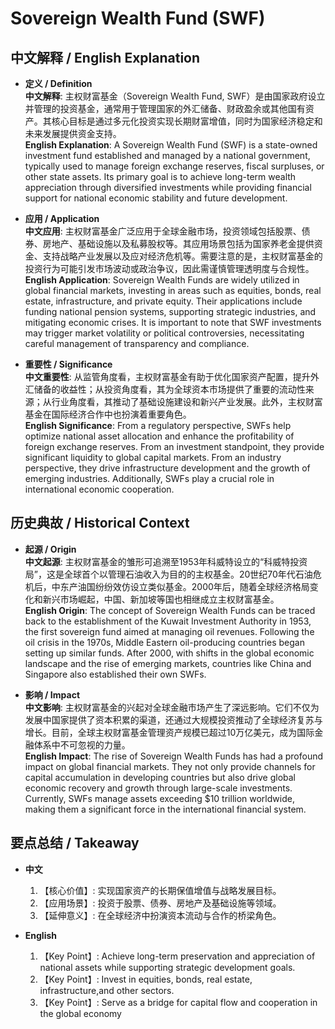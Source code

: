 # Sovereign Wealth Fund (SWF)

## 中文解释 / English Explanation

* **定义 / Definition**  
  **中文解释**: 主权财富基金（Sovereign Wealth Fund, SWF）是由国家政府设立并管理的投资基金，通常用于管理国家的外汇储备、财政盈余或其他国有资产。其核心目标是通过多元化投资实现长期财富增值，同时为国家经济稳定和未来发展提供资金支持。  
  **English Explanation**: A Sovereign Wealth Fund (SWF) is a state-owned investment fund established and managed by a national government, typically used to manage foreign exchange reserves, fiscal surpluses, or other state assets. Its primary goal is to achieve long-term wealth appreciation through diversified investments while providing financial support for national economic stability and future development.

* **应用 / Application**  
  **中文应用**: 主权财富基金广泛应用于全球金融市场，投资领域包括股票、债券、房地产、基础设施以及私募股权等。其应用场景包括为国家养老金提供资金、支持战略产业发展以及应对经济危机等。需要注意的是，主权财富基金的投资行为可能引发市场波动或政治争议，因此需谨慎管理透明度与合规性。  
  **English Application**: Sovereign Wealth Funds are widely utilized in global financial markets, investing in areas such as equities, bonds, real estate, infrastructure, and private equity. Their applications include funding national pension systems, supporting strategic industries, and mitigating economic crises. It is important to note that SWF investments may trigger market volatility or political controversies, necessitating careful management of transparency and compliance.

* **重要性 / Significance**  
  **中文重要性**: 从监管角度看，主权财富基金有助于优化国家资产配置，提升外汇储备的收益性；从投资角度看，其为全球资本市场提供了重要的流动性来源；从行业角度看，其推动了基础设施建设和新兴产业发展。此外，主权财富基金在国际经济合作中也扮演着重要角色。  
  **English Significance**: From a regulatory perspective, SWFs help optimize national asset allocation and enhance the profitability of foreign exchange reserves. From an investment standpoint, they provide significant liquidity to global capital markets. From an industry perspective, they drive infrastructure development and the growth of emerging industries. Additionally, SWFs play a crucial role in international economic cooperation.

## 历史典故 / Historical Context

* **起源 / Origin**  
  **中文起源**: 主权财富基金的雏形可追溯至1953年科威特设立的“科威特投资局”，这是全球首个以管理石油收入为目的的主权基金。20世纪70年代石油危机后，中东产油国纷纷效仿设立类似基金。2000年后，随着全球经济格局变化和新兴市场崛起，中国、新加坡等国也相继成立主权财富基金。  
  **English Origin**: The concept of Sovereign Wealth Funds can be traced back to the establishment of the Kuwait Investment Authority in 1953, the first sovereign fund aimed at managing oil revenues. Following the oil crisis in the 1970s, Middle Eastern oil-producing countries began setting up similar funds. After 2000, with shifts in the global economic landscape and the rise of emerging markets, countries like China and Singapore also established their own SWFs.

* **影响 / Impact**  
  **中文影响**: 主权财富基金的兴起对全球金融市场产生了深远影响。它们不仅为发展中国家提供了资本积累的渠道，还通过大规模投资推动了全球经济复苏与增长。目前，全球主权财富基金管理资产规模已超过10万亿美元，成为国际金融体系中不可忽视的力量。  
  **English Impact**: The rise of Sovereign Wealth Funds has had a profound impact on global financial markets. They not only provide channels for capital accumulation in developing countries but also drive global economic recovery and growth through large-scale investments. Currently, SWFs manage assets exceeding $10 trillion worldwide, making them a significant force in the international financial system.

## 要点总结 / Takeaway

* **中文**  
  1. 【核心价值】:  实现国家资产的长期保值增值与战略发展目标。
  2. 【应用场景】:  投资于股票、债券、房地产及基础设施等领域。
  3. 【延伸意义】:  在全球经济中扮演资本流动与合作的桥梁角色。

* **English**  
  1. 【Key Point】: Achieve long-term preservation and appreciation of national assets while supporting strategic development goals.
  2. 【Key Point】: Invest in equities, bonds, real estate, infrastructure,and other sectors.
  3. 【Key Point】: Serve as a bridge for capital flow and cooperation in the global economy